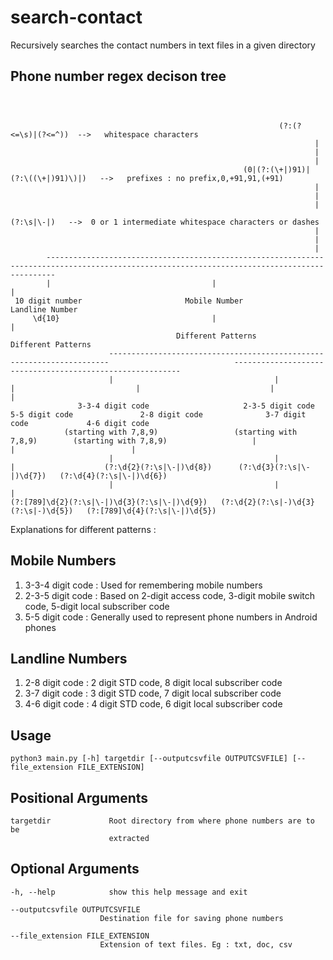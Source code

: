 # search-contact
Recursively searches the contact numbers in text files in a given directory

Phone number regex decison tree
-------------------------------
```



                                                            (?:(?<=\s)|(?<=^))  -->   whitespace characters
                                                                    |
                                                                    |
                                                                    |
                                                    (0|(?:(\+|)91)|(?:\((\+|)91)\)|)   -->   prefixes : no prefix,0,+91,91,(+91)
                                                                    |
                                                                    |
                                                                    |
                                                                (?:\s|\-|)   -->  0 or 1 intermediate whitespace characters or dashes
                                                                    |
                                                                    |
                                                                    |
        ----------------------------------------------------------------------------------------------------------------------------------------------
        |                                    |                                                                                                       |
 10 digit number                       Mobile Number                                                                                         Landline Number
     \d{10}                                  |                                                                                                       |
                                     Different Patterns                                                                                     Different Patterns
                      ----------------------------------------------------------------------                            ----------------------------------------------------------
                      |                                    |                               |                           |                             |                          |
               3-3-4 digit code                     2-3-5 digit code                5-5 digit code               2-8 digit code              3-7 digit code             4-6 digit code
            (starting with 7,8,9)                 (starting with 7,8,9)        (starting with 7,8,9)                   |                             |                          |
                      |                                    |                               |                    (?:\d{2}(?:\s|\-|)\d{8})      (?:\d{3}(?:\s|\-|)\d{7})   (?:\d{4}(?:\s|\-|)\d{6})
                      |                                    |                               |
(?:[789]\d{2}(?:\s|\-|)\d{3}(?:\s|\-|)\d{9})   (?:\d{2}(?:\s|-)\d{3}(?:\s|-)\d{5})   (?:[789]\d{4}(?:\s|\-|)\d{5})
```

Explanations for different patterns :

Mobile Numbers
--------------

 1. 3-3-4 digit code : Used for remembering mobile numbers
 2. 2-3-5 digit code : Based on 2-digit access code, 3-digit mobile switch code, 5-digit local subscriber code
 3. 5-5 digit code   : Generally used to represent phone numbers in Android phones

Landline Numbers
----------------

 1. 2-8 digit code : 2 digit STD code, 8 digit local subscriber code
 2. 3-7 digit code : 3 digit STD code, 7 digit local subscriber code
 3. 4-6 digit code : 4 digit STD code, 6 digit local subscriber code
 
Usage
-----

`python3 main.py [-h] targetdir [--outputcsvfile OUTPUTCSVFILE] [--file_extension FILE_EXTENSION]`

  Positional Arguments
  ---------------------

    targetdir             Root directory from where phone numbers are to be
                          extracted

  Optional Arguments
  -------------------
  
    -h, --help            show this help message and exit
  
    --outputcsvfile OUTPUTCSVFILE
                        Destination file for saving phone numbers
                        
    --file_extension FILE_EXTENSION
                        Extension of text files. Eg : txt, doc, csv

